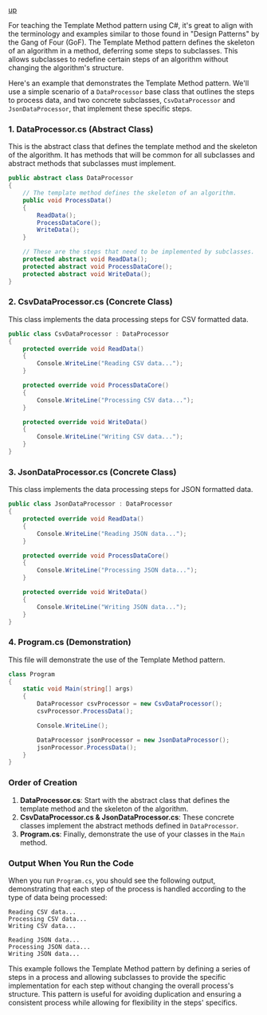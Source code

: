 [up](../README.md)

For teaching the Template Method pattern using C#, it's great to align with the terminology and examples similar to those found in "Design Patterns" by the Gang of Four (GoF). The Template Method pattern defines the skeleton of an algorithm in a method, deferring some steps to subclasses. This allows subclasses to redefine certain steps of an algorithm without changing the algorithm's structure.

Here's an example that demonstrates the Template Method pattern. We'll use a simple scenario of a `DataProcessor` base class that outlines the steps to process data, and two concrete subclasses, `CsvDataProcessor` and `JsonDataProcessor`, that implement these specific steps.

### 1. DataProcessor.cs (Abstract Class)

This is the abstract class that defines the template method and the skeleton of the algorithm. It has methods that will be common for all subclasses and abstract methods that subclasses must implement.

```csharp
public abstract class DataProcessor
{
    // The template method defines the skeleton of an algorithm.
    public void ProcessData()
    {
        ReadData();
        ProcessDataCore();
        WriteData();
    }

    // These are the steps that need to be implemented by subclasses.
    protected abstract void ReadData();
    protected abstract void ProcessDataCore();
    protected abstract void WriteData();
}
```

### 2. CsvDataProcessor.cs (Concrete Class)

This class implements the data processing steps for CSV formatted data.

```csharp
public class CsvDataProcessor : DataProcessor
{
    protected override void ReadData()
    {
        Console.WriteLine("Reading CSV data...");
    }

    protected override void ProcessDataCore()
    {
        Console.WriteLine("Processing CSV data...");
    }

    protected override void WriteData()
    {
        Console.WriteLine("Writing CSV data...");
    }
}
```

### 3. JsonDataProcessor.cs (Concrete Class)

This class implements the data processing steps for JSON formatted data.

```csharp
public class JsonDataProcessor : DataProcessor
{
    protected override void ReadData()
    {
        Console.WriteLine("Reading JSON data...");
    }

    protected override void ProcessDataCore()
    {
        Console.WriteLine("Processing JSON data...");
    }

    protected override void WriteData()
    {
        Console.WriteLine("Writing JSON data...");
    }
}
```

### 4. Program.cs (Demonstration)

This file will demonstrate the use of the Template Method pattern.

```csharp
class Program
{
    static void Main(string[] args)
    {
        DataProcessor csvProcessor = new CsvDataProcessor();
        csvProcessor.ProcessData();

        Console.WriteLine();

        DataProcessor jsonProcessor = new JsonDataProcessor();
        jsonProcessor.ProcessData();
    }
}
```

### Order of Creation

1. **DataProcessor.cs**: Start with the abstract class that defines the template method and the skeleton of the algorithm.
2. **CsvDataProcessor.cs & JsonDataProcessor.cs**: These concrete classes implement the abstract methods defined in `DataProcessor`.
3. **Program.cs**: Finally, demonstrate the use of your classes in the `Main` method.

### Output When You Run the Code

When you run `Program.cs`, you should see the following output, demonstrating that each step of the process is handled according to the type of data being processed:

```
Reading CSV data...
Processing CSV data...
Writing CSV data...

Reading JSON data...
Processing JSON data...
Writing JSON data...
```

This example follows the Template Method pattern by defining a series of steps in a process and allowing subclasses to provide the specific implementation for each step without changing the overall process's structure. This pattern is useful for avoiding duplication and ensuring a consistent process while allowing for flexibility in the steps' specifics.
